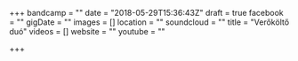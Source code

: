 +++
bandcamp = ""
date = "2018-05-29T15:36:43Z"
draft = true
facebook = ""
gigDate = ""
images = []
location = ""
soundcloud = ""
title = "Verőköltő duó"
videos = []
website = ""
youtube = ""

+++
